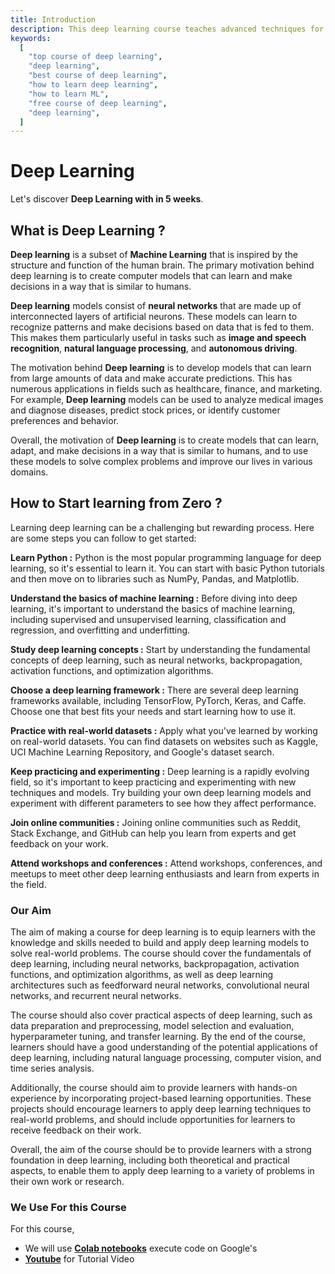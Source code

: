 ```yaml
---
title: Introduction
description: This deep learning course teaches advanced techniques for training neural networks to solve complex problems in artificial intelligence applications.
keywords:
  [
    "top course of deep learning",
    "deep learning",
    "best course of deep learning",
    "how to learn deep learning",
    "how to learn ML",
    "free course of deep learning",
    "deep learning",
  ]
---
```


# Deep Learning

Let's discover **Deep Learning with in 5 weeks**.

## What is Deep Learning ?

**Deep learning** is a subset of **Machine Learning** that is inspired by the structure and function of the human brain. The primary motivation behind deep learning is to create computer models that can learn and make decisions in a way that is similar to humans.

**Deep learning** models consist of **neural networks** that are made up of interconnected layers of artificial neurons. These models can learn to recognize patterns and make decisions based on data that is fed to them. This makes them particularly useful in tasks such as **image and speech recognition**, **natural language processing**, and **autonomous driving**.

The motivation behind **Deep learning** is to develop models that can learn from large amounts of data and make accurate predictions. This has numerous applications in fields such as healthcare, finance, and marketing. For example, **Deep learning** models can be used to analyze medical images and diagnose diseases, predict stock prices, or identify customer preferences and behavior.

Overall, the motivation of **Deep learning** is to create models that can learn, adapt, and make decisions in a way that is similar to humans, and to use these models to solve complex problems and improve our lives in various domains.

## How to Start learning from Zero ?

Learning deep learning can be a challenging but rewarding process. Here are some steps you can follow to get started:

**Learn Python :** Python is the most popular programming language for deep learning, so it's essential to learn it. You can start with basic Python tutorials and then move on to libraries such as NumPy, Pandas, and Matplotlib.

**Understand the basics of machine learning :** Before diving into deep learning, it's important to understand the basics of machine learning, including supervised and unsupervised learning, classification and regression, and overfitting and underfitting.

**Study deep learning concepts :** Start by understanding the fundamental concepts of deep learning, such as neural networks, backpropagation, activation functions, and optimization algorithms.

**Choose a deep learning framework :** There are several deep learning frameworks available, including TensorFlow, PyTorch, Keras, and Caffe. Choose one that best fits your needs and start learning how to use it.

**Practice with real-world datasets :** Apply what you've learned by working on real-world datasets. You can find datasets on websites such as Kaggle, UCI Machine Learning Repository, and Google's dataset search.

**Keep practicing and experimenting :** Deep learning is a rapidly evolving field, so it's important to keep practicing and experimenting with new techniques and models. Try building your own deep learning models and experiment with different parameters to see how they affect performance.

**Join online communities :** Joining online communities such as Reddit, Stack Exchange, and GitHub can help you learn from experts and get feedback on your work.

**Attend workshops and conferences :** Attend workshops, conferences, and meetups to meet other deep learning enthusiasts and learn from experts in the field.

### Our Aim

The aim of making a course for deep learning is to equip learners with the knowledge and skills needed to build and apply deep learning models to solve real-world problems. The course should cover the fundamentals of deep learning, including neural networks, backpropagation, activation functions, and optimization algorithms, as well as deep learning architectures such as feedforward neural networks, convolutional neural networks, and recurrent neural networks.

The course should also cover practical aspects of deep learning, such as data preparation and preprocessing, model selection and evaluation, hyperparameter tuning, and transfer learning. By the end of the course, learners should have a good understanding of the potential applications of deep learning, including natural language processing, computer vision, and time series analysis.

Additionally, the course should aim to provide learners with hands-on experience by incorporating project-based learning opportunities. These projects should encourage learners to apply deep learning techniques to real-world problems, and should include opportunities for learners to receive feedback on their work.

Overall, the aim of the course should be to provide learners with a strong foundation in deep learning, including both theoretical and practical aspects, to enable them to apply deep learning to a variety of problems in their own work or research.

### We Use For this Course

For this course,

- We will use **[Colab notebooks](https://colab.research.google.com/)** execute code on Google's
- **[Youtube](https://www.youtube.com/@codewithabhijit)** for Tutorial Video
